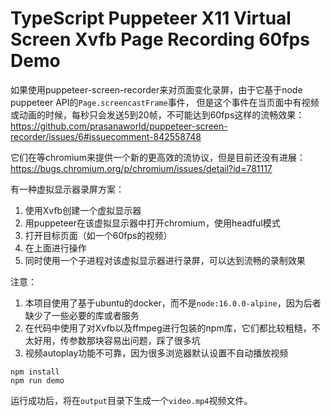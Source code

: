 TypeScript Puppeteer X11 Virtual Screen Xvfb Page Recording 60fps Demo
===========================

如果使用puppeteer-screen-recorder来对页面变化录屏，由于它基于node puppeteer API的`Page.screencastFrame`事件，
但是这个事件在当页面中有视频或动画的时候，每秒只会发送5到20帧，不可能达到60fps这样的流畅效果：
https://github.com/prasanaworld/puppeteer-screen-recorder/issues/6#issuecomment-842558748

它们在等chromium来提供一个新的更高效的流协议，但是目前还没有进展：https://bugs.chromium.org/p/chromium/issues/detail?id=781117

有一种虚拟显示器录屏方案：
1. 使用Xvfb创建一个虚拟显示器
2. 用puppeteer在该虚拟显示器中打开chromium，使用headful模式
3. 打开目标页面（如一个60fps的视频）
4. 在上面进行操作
5. 同时使用一个子进程对该虚拟显示器进行录屏，可以达到流畅的录制效果

注意：
1. 本项目使用了基于ubuntu的docker，而不是`node:16.0.0-alpine`，因为后者缺少了一些必要的库或者服务
2. 在代码中使用了对Xvfb以及ffmpeg进行包装的npm库，它们都比较粗糙，不太好用，传参数那块容易出问题，踩了很多坑
3. 视频autoplay功能不可靠，因为很多浏览器默认设置不自动播放视频

```
npm install
npm run demo
```

运行成功后，将在`output`目录下生成一个`video.mp4`视频文件。


